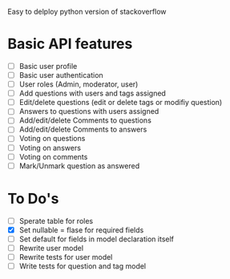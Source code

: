 Easy to delploy python version of stackoverflow

Basic API features
==================

- [ ] Basic user profile
- [ ] Basic user authentication
- [ ] User roles (Admin, moderator, user)
- [ ] Add questions with users and tags assigned
- [ ] Edit/delete questions (edit or delete tags or modifiy question)
- [ ] Answers to questions with users assigned
- [ ] Add/edit/delete Comments to questions
- [ ] Add/edit/delete Comments to answers
- [ ] Voting on questions
- [ ] Voting on answers
- [ ] Voting on comments
- [ ] Mark/Unmark question as answered

To Do's
=======

- [ ] Sperate table for roles
- [x] Set nullable = flase for required fields
- [ ] Set default for fields in model declaration itself
- [ ] Rewrite user model
- [ ] Rewrite tests for user model
- [ ] Write tests for question and tag model
